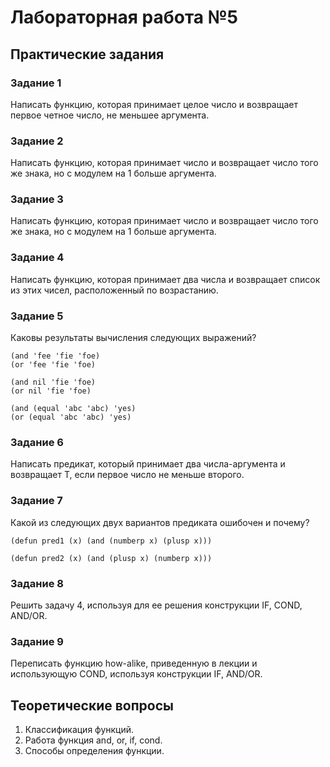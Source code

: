 # Лабораторная работа №5

## Практические задания
### Задание 1
Написать функцию, которая принимает целое число и возвращает первое четное число, не меньшее аргумента.
### Задание 2
Написать функцию, которая принимает число и возвращает число того же знака, но с модулем на 1 больше аргумента.
### Задание 3
Написать функцию, которая принимает число и возвращает число того же знака, но с модулем на 1 больше аргумента.
### Задание 4
Написать функцию, которая принимает два числа и возвращает список из этих чисел, расположенный по возрастанию.
### Задание 5
Каковы результаты вычисления следующих выражений?
```
(and 'fee 'fie 'foe)
(or 'fee 'fie 'foe)

(and nil 'fie 'foe)
(or nil 'fie 'foe)

(and (equal 'abc 'abc) 'yes)
(or (equal 'abc 'abc) 'yes)
```
### Задание 6
Написать предикат, который принимает два числа-аргумента и возвращает T, если первое число не меньше второго.
### Задание 7
Какой из следующих двух вариантов предиката ошибочен и почему?
```
(defun pred1 (x) (and (numberp x) (plusp x)))
```
```
(defun pred2 (x) (and (plusp x) (numberp x)))
```
### Задание 8
Решить задачу 4, используя для ее решения конструкции IF, COND, AND/OR.
### Задание 9
Переписать функцию how-alike, приведенную в лекции и использующую COND, используя конструкции IF, AND/OR.

## Теоретические вопросы
1. Классификация функций.
2. Работа функция and, or, if, cond.
3. Способы определения функции.
